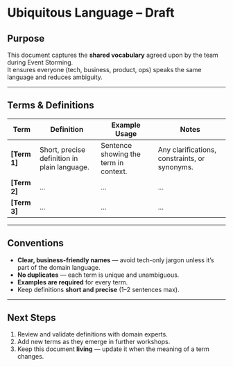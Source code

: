 # Ubiquitous Language – Draft

## Purpose
This document captures the **shared vocabulary** agreed upon by the team during Event Storming.  
It ensures everyone (tech, business, product, ops) speaks the same language and reduces ambiguity.

---

## Terms & Definitions

| Term | Definition | Example Usage | Notes |
|------|------------|---------------|-------|
| **[Term 1]** | Short, precise definition in plain language. | Sentence showing the term in context. | Any clarifications, constraints, or synonyms. |
| **[Term 2]** | ... | ... | ... |
| **[Term 3]** | ... | ... | ... |

---

## Conventions
- **Clear, business-friendly names** — avoid tech-only jargon unless it’s part of the domain language.
- **No duplicates** — each term is unique and unambiguous.
- **Examples are required** for every term.
- Keep definitions **short and precise** (1–2 sentences max).

---

## Next Steps
1. Review and validate definitions with domain experts.
2. Add new terms as they emerge in further workshops.
3. Keep this document **living** — update it when the meaning of a term changes.